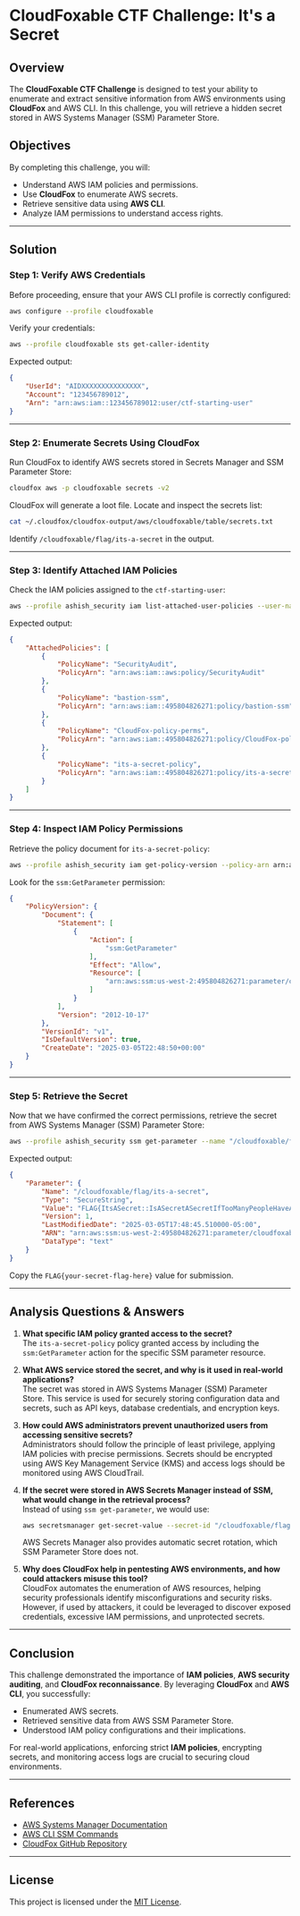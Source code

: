 # CloudFoxable CTF Challenge: It's a Secret

## **Overview**
The **CloudFoxable CTF Challenge** is designed to test your ability to enumerate and extract sensitive information from AWS environments using **CloudFox** and AWS CLI. In this challenge, you will retrieve a hidden secret stored in AWS Systems Manager (SSM) Parameter Store.

## **Objectives**
By completing this challenge, you will:
- Understand AWS IAM policies and permissions.
- Use **CloudFox** to enumerate AWS secrets.
- Retrieve sensitive data using **AWS CLI**.
- Analyze IAM permissions to understand access rights.

---

## **Solution**

### **Step 1: Verify AWS Credentials**
Before proceeding, ensure that your AWS CLI profile is correctly configured:
```sh
aws configure --profile cloudfoxable
```
Verify your credentials:
```sh
aws --profile cloudfoxable sts get-caller-identity
```
Expected output:
```json
{
    "UserId": "AIDXXXXXXXXXXXXXXX",
    "Account": "123456789012",
    "Arn": "arn:aws:iam::123456789012:user/ctf-starting-user"
}
```

---

### **Step 2: Enumerate Secrets Using CloudFox**
Run CloudFox to identify AWS secrets stored in Secrets Manager and SSM Parameter Store:
```sh
cloudfox aws -p cloudfoxable secrets -v2
```
CloudFox will generate a loot file. Locate and inspect the secrets list:
```sh
cat ~/.cloudfox/cloudfox-output/aws/cloudfoxable/table/secrets.txt
```
Identify `/cloudfoxable/flag/its-a-secret` in the output.

---

### **Step 3: Identify Attached IAM Policies**
Check the IAM policies assigned to the `ctf-starting-user`:
```sh
aws --profile ashish_security iam list-attached-user-policies --user-name ctf-starting-user
```
Expected output:
```json
{
    "AttachedPolicies": [
        {
            "PolicyName": "SecurityAudit",
            "PolicyArn": "arn:aws:iam::aws:policy/SecurityAudit"
        },
        {
            "PolicyName": "bastion-ssm",
            "PolicyArn": "arn:aws:iam::495804826271:policy/bastion-ssm"
        },
        {
            "PolicyName": "CloudFox-policy-perms",
            "PolicyArn": "arn:aws:iam::495804826271:policy/CloudFox-policy-perms"
        },
        {
            "PolicyName": "its-a-secret-policy",
            "PolicyArn": "arn:aws:iam::495804826271:policy/its-a-secret-policy"
        }
    ]
}
```

---

### **Step 4: Inspect IAM Policy Permissions**
Retrieve the policy document for `its-a-secret-policy`:
```sh
aws --profile ashish_security iam get-policy-version --policy-arn arn:aws:iam::495804826271:policy/its-a-secret-policy --version-id v1
```
Look for the `ssm:GetParameter` permission:
```json
{
    "PolicyVersion": {
        "Document": {
            "Statement": [
                {
                    "Action": [
                        "ssm:GetParameter"
                    ],
                    "Effect": "Allow",
                    "Resource": [
                        "arn:aws:ssm:us-west-2:495804826271:parameter/cloudfoxable/flag/its-a-secret"
                    ]
                }
            ],
            "Version": "2012-10-17"
        },
        "VersionId": "v1",
        "IsDefaultVersion": true,
        "CreateDate": "2025-03-05T22:48:50+00:00"
    }
}
```

---

### **Step 5: Retrieve the Secret**
Now that we have confirmed the correct permissions, retrieve the secret from AWS Systems Manager (SSM) Parameter Store:
```sh
aws --profile ashish_security ssm get-parameter --name "/cloudfoxable/flag/its-a-secret" --with-decryption --region us-west-2
```
Expected output:
```json
{
    "Parameter": {
        "Name": "/cloudfoxable/flag/its-a-secret",
        "Type": "SecureString",
        "Value": "FLAG{ItsASecret::IsASecretASecretIfTooManyPeopleHaveAccessToIt?}",
        "Version": 1,
        "LastModifiedDate": "2025-03-05T17:48:45.510000-05:00",
        "ARN": "arn:aws:ssm:us-west-2:495804826271:parameter/cloudfoxable/flag/its-a-secret",
        "DataType": "text"
    }
}
```
Copy the `FLAG{your-secret-flag-here}` value for submission.

---

## **Analysis Questions & Answers**

1. **What specific IAM policy granted access to the secret?**  
   The `its-a-secret-policy` policy granted access by including the `ssm:GetParameter` action for the specific SSM parameter resource.

2. **What AWS service stored the secret, and why is it used in real-world applications?**  
   The secret was stored in AWS Systems Manager (SSM) Parameter Store. This service is used for securely storing configuration data and secrets, such as API keys, database credentials, and encryption keys.

3. **How could AWS administrators prevent unauthorized users from accessing sensitive secrets?**  
   Administrators should follow the principle of least privilege, applying IAM policies with precise permissions. Secrets should be encrypted using AWS Key Management Service (KMS) and access logs should be monitored using AWS CloudTrail.

4. **If the secret were stored in AWS Secrets Manager instead of SSM, what would change in the retrieval process?**  
   Instead of using `ssm get-parameter`, we would use:
   ```sh
   aws secretsmanager get-secret-value --secret-id "/cloudfoxable/flag/its-a-secret" --profile ashish_security --region us-west-2
   ```
   AWS Secrets Manager also provides automatic secret rotation, which SSM Parameter Store does not.

5. **Why does CloudFox help in pentesting AWS environments, and how could attackers misuse this tool?**  
   CloudFox automates the enumeration of AWS resources, helping security professionals identify misconfigurations and security risks. However, if used by attackers, it could be leveraged to discover exposed credentials, excessive IAM permissions, and unprotected secrets.

---

## **Conclusion**
This challenge demonstrated the importance of **IAM policies**, **AWS security auditing**, and **CloudFox reconnaissance**. By leveraging **CloudFox** and **AWS CLI**, you successfully:
- Enumerated AWS secrets.
- Retrieved sensitive data from AWS SSM Parameter Store.
- Understood IAM policy configurations and their implications.

For real-world applications, enforcing strict **IAM policies**, encrypting secrets, and monitoring access logs are crucial to securing cloud environments.

---

## **References**
- [AWS Systems Manager Documentation](https://docs.aws.amazon.com/systems-manager/latest/userguide/what-is-systems-manager.html)
- [AWS CLI SSM Commands](https://docs.aws.amazon.com/cli/latest/reference/ssm/)
- [CloudFox GitHub Repository](https://github.com/BishopFox/cloudfox)

---

## **License**
This project is licensed under the [MIT License](LICENSE).

